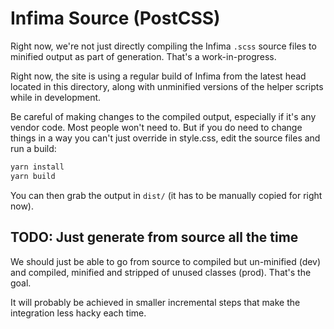 # Infima Source (PostCSS)

Right now, we're not just directly compiling the Infima `.scss` source files to
minified output as part of generation. That's a work-in-progress.

Right now, the site is using a regular build of Infima from the latest head
located in this directory, along with unminified versions of the helper scripts
while in development.

Be careful of making changes to the compiled output, especially if it's any
vendor code. Most people won't need to. But if you do need to change things in a
way you can't just override in style.css, edit the source files and run a build:

```sh
yarn install
yarn build
```

You can then grab the output in `dist/` (it has to be manually copied for right
now).

## TODO: Just generate from source all the time

We should just be able to go from source to compiled but un-minified (dev) and
compiled, minified and stripped of unused classes (prod). That's the goal.

It will probably be achieved in smaller incremental steps that make the
integration less hacky each time.
